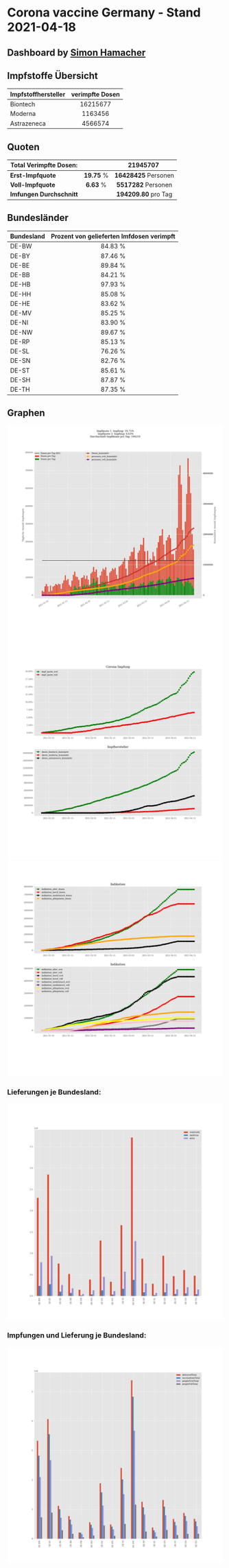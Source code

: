 # Corona vaccine Germany - Stand 2021-04-18
## Dashboard by [Simon Hamacher](https://www.shamacher.eu)
## Impfstoffe Übersicht
**Impfstoffhersteller** | **verimpfte Dosen**
-------- | :--------:
Biontech | 16215677
Moderna | 1163456
Astrazeneca | 4566574


## Quoten
**Total Verimpfte Dosen:** | |21945707&nbsp;
-------- | :--------:| :--------:
**Erst-Impfquote** | **19.75** %| **16428425** Personen
**Voll-Impfquote** | **6.63** %| **5517282** Personen
**Imfungen Durchschnitt** | |**194209.80** pro Tag 
## Bundesländer
**Bundesland** | **Prozent von gelieferten Imfdosen verimpft**
-------- | :--------:
DE-BW | 84.83 %
DE-BY | 87.46 %
DE-BE | 89.84 %
DE-BB | 84.21 %
DE-HB | 97.93 %
DE-HH | 85.08 %
DE-HE | 83.62 %
DE-MV | 85.25 %
DE-NI | 83.90 %
DE-NW | 89.67 %
DE-RP | 85.13 %
DE-SL | 76.26 %
DE-SN | 82.76 %
DE-ST | 85.61 %
DE-SH | 87.87 %
DE-TH | 87.35 %
## Graphen
<img src="Impfungen-Corona-01.jpg" alt="Impf Übersicht" title="Impf Übersicht" />
<img src="Impfungen-Corona-02.jpg" alt="Impfquote" title="optionaler Titel" />
<img src="Impfungen-Corona-03.jpg" alt="Indikation" title="Indikation" />

### Lieferungen je Bundesland:
<img src="Impfungen-Corona-04.jpg" alt="Impfungen in den Bundesländern" title="Impfungen in den Bundesländern" />

### Impfungen und Lieferung je Bundesland:
<img src="Impfungen-Corona-05.jpg" alt="Impfungen in den Bundesländern" title="Impfungen in den Bundesländern" />

